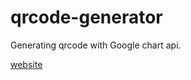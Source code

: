 # qrcode-generator

Generating qrcode with Google chart api.

[website](https://iwashun22.github.io/qrcode-generator)
